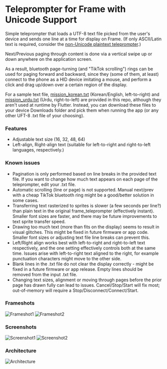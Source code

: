 # Teleprompter for Frame with Unicode Support

Simple teleprompter that loads a UTF-8 text file picked from the user's device and sends one line at a time for display on Frame. (If only ASCII/Latin text is required, consider the [non-Unicode plaintext teleprompter](https://github.com/CitizenOneX/frame_teleprompter).)

Next/Previous paging through content is done via a vertical swipe up or down anywhere on the application screen.

As a result, bluetooth page-turning (and "TikTok scrolling") rings can be used for paging forward and backward, since they (some of them, at least) connect to the phone as a HID device imitating a mouse, and perform a click and drag up/down over a certain region of the display.

For a sample text file, [mission_korean.txt](assets/mission_korean.txt) (Korean/English, left-to-right) and [mission_urdu.txt](assets/mission_urdu.txt) (Urdu, right-to-left) are provided in this repo, although they aren't used at runtime by Flutter. Instead, you can download these files to your device Downloads folder and pick them when running the app (or any other UFT-8 .txt file of your choosing).

### Features

* Adjustable text size (16, 32, 48, 64)
* Left-align, Right-align text (suitable for left-to-right and right-to-left languages, respectively.)

### Known issues

* Pagination is only performed based on line breaks in the provided text file. If you want to change how much text appears on each page of the teleprompter, edit your .txt file.
* Automatic scrolling (line or page) is not supported. Manual next/prev with a cheap TikTok bluetooth ring might be a good/better solution in some cases.
* Transferring text rasterized to sprites is slower (a few seconds per line?) than plain text in the original frame_teleprompter (effectively instant). Smaller font sizes are faster, and there may be future improvements to text sprite transfer speed.
* Drawing too much text (more than fits on the display) seems to result in visual glitches. This might be fixed in future firmware or app code. Smaller font sizes or adjusting text file line breaks can prevent this.
* Left/Right align works best with left-to-right and right-to-left text respectively, and the one setting effectively controls both at the same time. Issues arise with left-to-right text aligned to the right, for example punctuation characters might move to the other side.
* Blank lines in the .txt file do not clear the display correctly - might be fixed in a future firmware or app release. Empty lines should be removed from the input .txt file.
* Changing text sizes, alignment or moving through pages before the prior page has drawn fully can lead to issues. Cancel/Stop/Start will fix most; out-of-memory will require a Stop/Disconnect/Connect/Start.

### Frameshots
![Frameshot1](docs/frameshot1.png)
![Frameshot2](docs/frameshot2.png)

### Screenshots
![Screenshot1](docs/screenshot1.png)
![Screenshot2](docs/screenshot2.png)

### Architecture
![Architecture](docs/Frame%20App%20Architecture%20-%20Teleprompter%20Universal.svg)